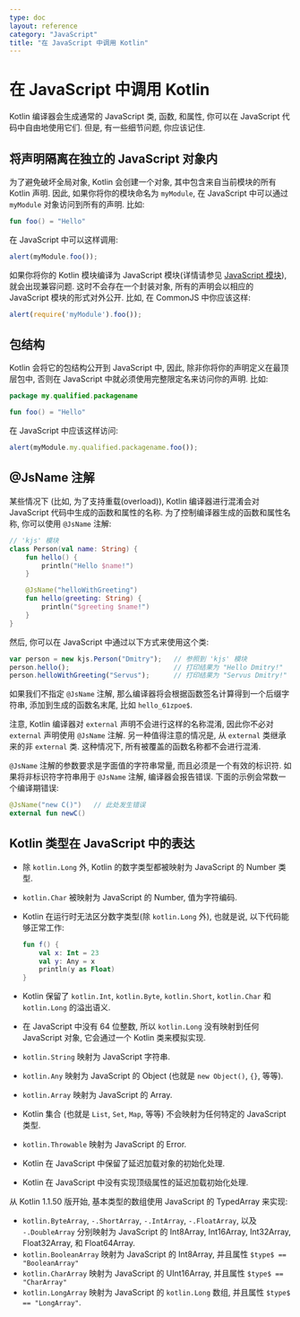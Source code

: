 ```yaml
---
type: doc
layout: reference
category: "JavaScript"
title: "在 JavaScript 中调用 Kotlin"
---
```


# 在 JavaScript 中调用 Kotlin

Kotlin 编译器会生成通常的 JavaScript 类, 函数, 和属性, 你可以在 JavaScript 代码中自由地使用它们.
但是, 有一些细节问题, 你应该记住.

## 将声明隔离在独立的 JavaScript 对象内

为了避免破坏全局对象, Kotlin 会创建一个对象, 其中包含来自当前模块的所有 Kotlin 声明.
因此, 如果你将你的模块命名为 `myModule`, 在 JavaScript 中可以通过 `myModule` 对象访问到所有的声明. 比如:

``` kotlin
fun foo() = "Hello"
```

在 JavaScript 中可以这样调用:

``` javascript
alert(myModule.foo());
```

如果你将你的 Kotlin 模块编译为 JavaScript 模块(详情请参见 [JavaScript 模块](js-modules.html)), 就会出现兼容问题.
这时不会存在一个封装对象, 所有的声明会以相应的 JavaScript 模块的形式对外公开. 比如, 在 CommonJS 中你应该这样:

``` javascript
alert(require('myModule').foo());
```


## 包结构

Kotlin 会将它的包结构公开到 JavaScript 中, 因此, 除非你将你的声明定义在最顶层包中, 否则在 JavaScript 中就必须使用完整限定名来访问你的声明. 比如:

``` kotlin
package my.qualified.packagename

fun foo() = "Hello"
```

在 JavaScript 中应该这样访问:

``` javascript
alert(myModule.my.qualified.packagename.foo());
```


## @JsName 注解

某些情况下 (比如, 为了支持重载(overload)), Kotlin 编译器进行混淆会对 JavaScript 代码中生成的函数和属性的名称.
为了控制编译器生成的函数和属性名称, 你可以使用 `@JsName` 注解:

``` kotlin
// 'kjs' 模块
class Person(val name: String) {
    fun hello() {
        println("Hello $name!")
    }

    @JsName("helloWithGreeting")
    fun hello(greeting: String) {
        println("$greeting $name!")
    }
}
```

然后, 你可以在 JavaScript 中通过以下方式来使用这个类:

``` javascript
var person = new kjs.Person("Dmitry");   // 参照到 'kjs' 模块
person.hello();                          // 打印结果为 "Hello Dmitry!"
person.helloWithGreeting("Servus");      // 打印结果为 "Servus Dmitry!"
```

如果我们不指定 `@JsName` 注解, 那么编译器将会根据函数签名计算得到一个后缀字符串, 添加到生成的函数名末尾, 比如 `hello_61zpoe$`.

注意, Kotlin 编译器对 `external` 声明不会进行这样的名称混淆, 因此你不必对 `external` 声明使用 `@JsName` 注解.
另一种值得注意的情况是, 从 `external` 类继承来的非 `external` 类. 这种情况下, 所有被覆盖的函数名称都不会进行混淆.

`@JsName` 注解的参数要求是字面值的字符串常量, 而且必须是一个有效的标识符.
如果将非标识符字符串用于 `@JsName` 注解, 编译器会报告错误.
下面的示例会常数一个编译期错误:

``` kotlin
@JsName("new C()")   // 此处发生错误
external fun newC()
```


## Kotlin 类型在 JavaScript 中的表达

* 除 `kotlin.Long` 外, Kotlin 的数字类型都被映射为 JavaScript 的 Number 类型.
* `kotlin.Char` 被映射为 JavaScript 的 Number, 值为字符编码.
* Kotlin 在运行时无法区分数字类型(除 `kotlin.Long` 外), 也就是说, 以下代码能够正常工作:

  ``` kotlin
  fun f() {
      val x: Int = 23
      val y: Any = x
      println(y as Float)
  }
  ```

* Kotlin 保留了 `kotlin.Int`, `kotlin.Byte`, `kotlin.Short`, `kotlin.Char` 和 `kotlin.Long` 的溢出语义.
* 在 JavaScript 中没有 64 位整数, 所以 `kotlin.Long` 没有映射到任何 JavaScript 对象, 它会通过一个 Kotlin 类来模拟实现.
* `kotlin.String` 映射为 JavaScript 字符串.
* `kotlin.Any` 映射为 JavaScript 的 Object (也就是 `new Object()`, `{}`, 等等).
* `kotlin.Array` 映射为 JavaScript 的 Array.
* Kotlin 集合 (也就是 `List`, `Set`, `Map`, 等等) 不会映射为任何特定的 JavaScript 类型.
* `kotlin.Throwable` 映射为 JavaScript 的 Error.
* Kotlin 在 JavaScript 中保留了延迟加载对象的初始化处理.
* Kotlin 在 JavaScript 中没有实现顶级属性的延迟加载初始化处理.

从 Kotlin 1.1.50 版开始, 基本类型的数组使用 JavaScript 的 TypedArray 来实现:

* `kotlin.ByteArray`, `-.ShortArray`, `-.IntArray`, `-.FloatArray`, 以及 `-.DoubleArray`
分别映射为 JavaScript 的 Int8Array, Int16Array, Int32Array, Float32Array, 和 Float64Array.
* `kotlin.BooleanArray` 映射为 JavaScript 的 Int8Array, 并且属性 `$type$ == "BooleanArray"`
* `kotlin.CharArray` 映射为 JavaScript 的 UInt16Array, 并且属性 `$type$ == "CharArray"`
* `kotlin.LongArray` 映射为 JavaScript 的 `kotlin.Long` 数组, 并且属性 `$type$ == "LongArray"`.
